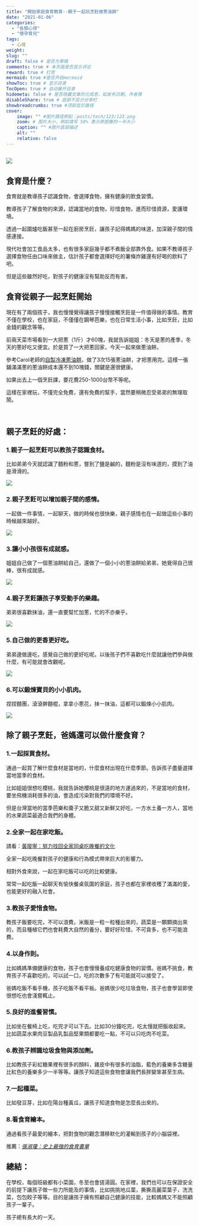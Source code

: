 ```yaml
---
title: "開始家庭食育教育--親子一起玩烹飪做蔥油餅"
date: "2021-01-06"
categories: 
  - "各類心得"
  - "懷孕育兒"
tags: 
  - 心得
weight:
slug: ""
draft: false # 是否为草稿
comments: true # 本页面是否显示评论
reward: true # 打赏
mermaid: true #是否开启mermaid
showToc: true # 显示目录
TocOpen: true # 自动展开目录
hidemeta: false # 是否隐藏文章的元信息，如发布日期、作者等
disableShare: true # 底部不显示分享栏
showbreadcrumbs: true #顶部显示路径
cover:
    image: "" #图片路径例如：posts/tech/123/123.png
    zoom: # 图片大小，例如填写 50% 表示原图像的一半大小
    caption: "" #图片底部描述
    alt: ""
    relative: false
---
```


## ![](images/IMG_0796-768x1024.jpg)

## 食育是什麼？

食育就是教導孩子認識食物，會選擇食物，擁有健康的飲食習慣。

教導孩子了解食物的來源，認識當地的食物，珍惜食物，進而珍惜資源，愛護環境。

透過一起圍爐吃飯甚至一起在廚房烹飪，讓孩子記得媽媽的味道，加深親子間的情感連接。

現代社會加工食品太多，也有很多家庭幾乎都不煮飯全部靠外食。如果不教導孩子選擇食物任由口味來做主，估計孩子都會選擇好吃的薯條炸雞還有好喝的飲料了吧。

但是這些雖然好吃，對孩子的健康沒有幫助反而有害。

## 食育從親子一起烹飪開始

現在有了兩個孩子，我也慢慢覺得讓孩子慢慢接觸烹飪是一件值得做的事情。教育不僅在學校，也在家庭，不僅僅在鋼琴芭樂，也在日常生活小事，比如烹飪，比如金錢的觀念等等。

前兩天菜市場看到一大把蔥（1斤）才60塊，我就告訴姐姐：冬天是蔥的產季，冬天的蔥好吃又便宜。於是買了一大把蔥回家，今天一起來做蔥油餅。

參考Carol老師的[自製冷凍蔥油餅](https://caroleasylife.blogspot.com/2018/05/blog-post_91.html)。做了3次15張蔥油餅，才把蔥用完。這樣一張鋪滿滿蔥的蔥油餅成本還不到10塊錢，關鍵是還很健康。

如果出去上一個烹飪課，要花費250-1000台幣不等呢。

這樣在家裡玩，不僅完全免費，還有免費的幫手，當然要稍微忍受弟弟的無理取鬧。

 

## 親子烹飪的好處：

### 1.親子一起烹飪可以教孩子認識食材。

比如弟弟今天就認識了麵粉和蔥，嘗到了鹽是鹹的，麵粉是沒有味道的，摸到了油是滑滑的。

![](images/IMG_0774-768x1024.jpg)

### 2.親子烹飪可以增加親子間的感情。

一起做一件事情，一起聊天，做的時候也很快樂，親子感情也在一起做這些小事的時候越來越好。

![](images/IMG_0784-768x1024.jpg)

### 3.讓小小孩很有成就感。

姐姐自己做了一個蔥油餅給自己，還做了一個小小的蔥油餅給弟弟，她覺得自己很棒，很有成就感。

![](images/IMG_0788-768x1024.jpg)

### 4.親子烹飪讓孩子享受動手的樂趣。

弟弟很喜歡抹油，還一直要幫忙加蔥，忙的不亦樂乎。

![](images/IMG_0768-768x1024.jpg)

### 5.自己做的更香更好吃。

弟弟邊做邊吃，感覺自己做的更好吃呢。以後孩子們不喜歡吃什麼就讓他們參與做什麼，有可能就會改觀呢。

![](images/IMG_0794-768x1024.jpg)

### 6.可以鍛煉寶貝的小小肌肉。

捏捏麵團，滾滾擀麵棍，拿拿小蔥花，抹一抹油，這都可以鍛煉小小肌肉。

![](images/IMG_0761-768x1024.jpg)

## 除了親子烹飪，爸媽還可以做什麼食育？

### 1.一起採買食材。

通過一起買了解什麼食材是當地的，什麼食材出現在什麼季節。告訴孩子盡量選擇當地當季的食材。

比如姐姐很想吃櫻桃，我就告訴她櫻桃是很遠的地方運過來的，不是當地的食材，要坐飛機消耗很多的油，會造成污染對我們的環境不好。

但是台灣當地的當季芭樂和棗子又脆又甜又新鮮又好吃，一方水土養一方人，當地的水果蔬菜最適合我們的身體。

### 2.全家一起在家吃飯。

請看：[黃瑽寧：努力找回全家同桌吃晚餐的文化](https://www.parenting.com.tw/article/5079718)

全家一起吃晚餐對孩子的健康和行為模式帶來巨大的影響力。

相對外食來說，一起在家吃飯可以吃的比較健康。

常常一起吃飯一起聊天有愉快餐桌氛圍的家庭，孩子也都在家裡收穫了滿滿的愛，也能更好的融入社會。

### 3.教孩子愛惜食物。

教孩子飯要吃完，不可以浪費。米飯是一粒一粒種出來的，蔬菜是一顆顆摘出來的，而且種植它們也會耗費大自然的養分，要好好珍惜，不可貪多，也不可能浪費。

### 4.以身作則。

比如媽媽準備健康的食物，孩子也會慢慢養成吃健康食物的習慣。爸媽不挑食，教育孩子不喜歡吃的，可以試一口，吃的次數多了有可能就可以接受了。

爸媽吃飯不看手機，孩子吃飯不看平板。爸媽很少吃垃圾食物，孩子也會學習即使很想吃也會淺嘗輒止。

### 5.良好的進餐習慣。

比如坐在餐椅上吃，吃完才可以下去。比如30分鐘吃完，吃太慢就把飯收起來。比如蔬菜水果肉豆製品乳製品堅果類都要吃一點，不可以只吃肉不吃菜。

### 6.教孩子辨識垃圾食物與添加劑。

比如教孩子彩虹糖果裡有很多的顏料，雞皮中有很多的油脂，藍色的養樂多含糖量比紅色的養樂多少一半等等。讓孩子知道這些食物會讓我們長胖變笨甚至生病。

### 7.一起種菜。

比如發豆芽，比如在陽台種黃瓜，讓孩子知道食物是怎麼長出來的。

### 8.看食育繪本。

通過看孩子最愛的繪本，把對食物的觀念潛移默化的灌輸到孩子的小腦袋裡。

推薦：[_張淑瓊：史上最強的食育書單_](https://www.parenting.com.tw/reading/booklist-369-%E5%BC%B5%E6%B7%91%E7%93%8A%EF%BC%9A%E5%8F%B2%E4%B8%8A%E6%9C%80%E5%BC%B7%E7%9A%84%E9%A3%9F%E8%82%B2%E6%9B%B8%E5%96%AE%EF%BC%88%E4%B8%8A%EF%BC%89%E2%94%80%E2%94%80%E5%A5%BD%E5%A5%BD%E5%90%83%E9%A3%AF%E2%80%A7%E5%A5%BD%E5%A5%BD%E9%95%B7%E5%A4%A7%E2%80%A7%E5%A5%BD%E6%84%9B%E5%9C%B0%E7%90%83/)

## 總結：

在學校，每個班級都有小菜園，冬至也會搓湯圓。在家裡，我們也可以在保證安全的前提下讓孩子做一些力所能及的事情，比如挑挑地瓜葉，撕撕高麗菜葉子，洗洗菜，包包餃子等等。目的是讓孩子擁有照顧自己健康的技能，比較媽媽又不能照顧孩子一輩子。

孩子總有長大的一天。
